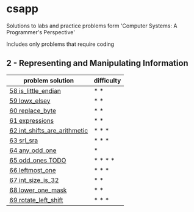 # csapp
Solutions to labs and practice problems form 'Computer Systems: A Programmer's Perspective'

Includes only problems that require coding

## 2 - Representing and Manipulating Information
|problem solution                                                                                                |difficulty|
|----------------------------------------------------------------------------------------------------------------|----------|
|[58 is_little_endian](2-representing-manipulating-information/is_little_endian.c)                               |* *       |
|[59 lowx_elsey](2-representing-manipulating-information/lowx_elsey.c)                                           |* *       |
|[60 replace_byte](2-representing-manipulating-information/replace_byte.c)                                       |* *       |
|[61 expressions](2-representing-manipulating-information/is_little_endian.c)                                    |* *       |
|[62 int_shifts_are_arithmetic](2-representing-manipulating-information/int_shifts_are_arithmetic.c)             |* * *     |
|[63 srl_sra](2-representing-manipulating-information/srl_sra.c)                                                 |* * *     |
|[64 any_odd_one](2-representing-manipulating-information/any_odd_one.c)                                         |*         |
|[65 odd_ones TODO]()                                                                                            |* * * *   |
|[66 leftmost_one](2-representing-manipulating-information/leftmost_one.c)                                       |* * *     |
|[67 int_size_is_32](2-representing-manipulating-information/int_size_is_32.c)                                   |* *       |
|[68 lower_one_mask](2-representing-manipulating-information/lower_one_mask.c)                                   |* *       |
|[69 rotate_left_shift](2-representing-manipulating-information/rotate_left_shift.c)                             |* * *     |
